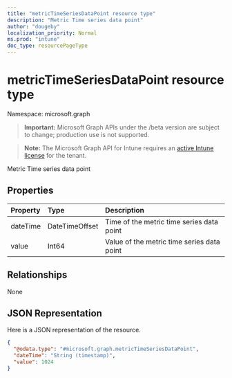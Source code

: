 ```yaml
---
title: "metricTimeSeriesDataPoint resource type"
description: "Metric Time series data point"
author: "dougeby"
localization_priority: Normal
ms.prod: "intune"
doc_type: resourcePageType
---
```


# metricTimeSeriesDataPoint resource type

Namespace: microsoft.graph

> **Important:** Microsoft Graph APIs under the /beta version are subject to change; production use is not supported.

> **Note:** The Microsoft Graph API for Intune requires an [active Intune license](https://go.microsoft.com/fwlink/?linkid=839381) for the tenant.

Metric Time series data point

## Properties
|Property|Type|Description|
|:---|:---|:---|
|dateTime|DateTimeOffset|Time of the metric time series data point|
|value|Int64|Value of the metric time series data point|

## Relationships
None

## JSON Representation
Here is a JSON representation of the resource.
<!-- {
  "blockType": "resource",
  "@odata.type": "microsoft.graph.metricTimeSeriesDataPoint"
}
-->
``` json
{
  "@odata.type": "#microsoft.graph.metricTimeSeriesDataPoint",
  "dateTime": "String (timestamp)",
  "value": 1024
}
```




